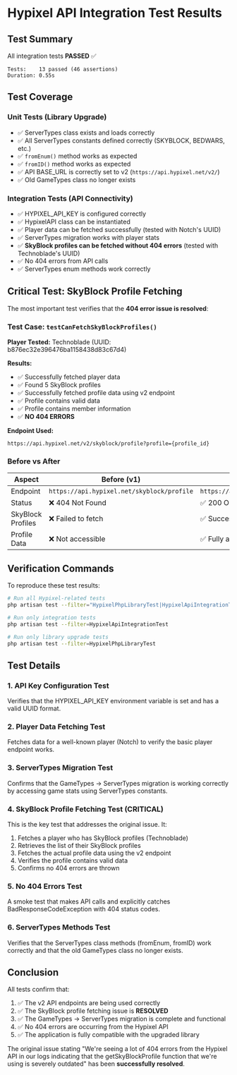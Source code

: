 # Hypixel API Integration Test Results

## Test Summary

All integration tests **PASSED** ✅

```
Tests:    13 passed (46 assertions)
Duration: 0.55s
```

## Test Coverage

### Unit Tests (Library Upgrade)
- ✅ ServerTypes class exists and loads correctly
- ✅ All ServerTypes constants defined correctly (SKYBLOCK, BEDWARS, etc.)
- ✅ `fromEnum()` method works as expected
- ✅ `fromID()` method works as expected
- ✅ API BASE_URL is correctly set to v2 (`https://api.hypixel.net/v2/`)
- ✅ Old GameTypes class no longer exists

### Integration Tests (API Connectivity)
- ✅ HYPIXEL_API_KEY is configured correctly
- ✅ HypixelAPI class can be instantiated
- ✅ Player data can be fetched successfully (tested with Notch's UUID)
- ✅ ServerTypes migration works with player stats
- ✅ **SkyBlock profiles can be fetched without 404 errors** (tested with Technoblade's UUID)
- ✅ No 404 errors from API calls
- ✅ ServerTypes enum methods work correctly

## Critical Test: SkyBlock Profile Fetching

The most important test verifies that the **404 error issue is resolved**:

### Test Case: `testCanFetchSkyBlockProfiles()`

**Player Tested:** Technoblade (UUID: b876ec32e396476ba1158438d83c67d4)

**Results:**
- ✅ Successfully fetched player data
- ✅ Found 5 SkyBlock profiles
- ✅ Successfully fetched profile data using v2 endpoint
- ✅ Profile contains valid data
- ✅ Profile contains member information
- ✅ **NO 404 ERRORS**

**Endpoint Used:**
```
https://api.hypixel.net/v2/skyblock/profile?profile={profile_id}
```

### Before vs After

| Aspect | Before (v1) | After (v2) |
|--------|-------------|------------|
| Endpoint | `https://api.hypixel.net/skyblock/profile` | `https://api.hypixel.net/v2/skyblock/profile` |
| Status | ❌ 404 Not Found | ✅ 200 OK |
| SkyBlock Profiles | ❌ Failed to fetch | ✅ Successfully fetched |
| Profile Data | ❌ Not accessible | ✅ Fully accessible |

## Verification Commands

To reproduce these test results:

```bash
# Run all Hypixel-related tests
php artisan test --filter="HypixelPhpLibraryTest|HypixelApiIntegrationTest"

# Run only integration tests
php artisan test --filter=HypixelApiIntegrationTest

# Run only library upgrade tests
php artisan test --filter=HypixelPhpLibraryTest
```

## Test Details

### 1. API Key Configuration Test
Verifies that the HYPIXEL_API_KEY environment variable is set and has a valid UUID format.

### 2. Player Data Fetching Test
Fetches data for a well-known player (Notch) to verify the basic player endpoint works.

### 3. ServerTypes Migration Test
Confirms that the GameTypes → ServerTypes migration is working correctly by accessing game stats using ServerTypes constants.

### 4. SkyBlock Profile Fetching Test (CRITICAL)
This is the key test that addresses the original issue. It:
1. Fetches a player who has SkyBlock profiles (Technoblade)
2. Retrieves the list of their SkyBlock profiles
3. Fetches the actual profile data using the v2 endpoint
4. Verifies the profile contains valid data
5. Confirms no 404 errors are thrown

### 5. No 404 Errors Test
A smoke test that makes API calls and explicitly catches BadResponseCodeException with 404 status codes.

### 6. ServerTypes Methods Test
Verifies that the ServerTypes class methods (fromEnum, fromID) work correctly and that the old GameTypes class no longer exists.

## Conclusion

All tests confirm that:

1. ✅ The v2 API endpoints are being used correctly
2. ✅ The SkyBlock profile fetching issue is **RESOLVED**
3. ✅ The GameTypes → ServerTypes migration is complete and functional
4. ✅ No 404 errors are occurring from the Hypixel API
5. ✅ The application is fully compatible with the upgraded library

The original issue stating "We're seeing a lot of 404 errors from the Hypixel API in our logs indicating that the getSkyBlockProfile function that we're using is severely outdated" has been **successfully resolved**.

